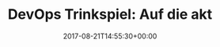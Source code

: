 ---
retweeted: false
source: <a href="https://about.twitter.com/products/tweetdeck" rel="nofollow">TweetDeck</a>
entities:
  hashtags: []
  symbols: []
  user_mentions: []
  urls:
  - url: https://t.co/7W4QQtEJ86
    expanded_url: http://dockr.ly/1rsK3MB
    display_url: dockr.ly/1rsK3MB
    indices:
    - '23'
    - '46'
display_text_range:
- '0'
- '134'
favorite_count: '4'
id_str: '899646147152814080'
truncated: false
retweet_count: '1'
id: '899646147152814080'
possibly_sensitive: false
created_at: Mon Aug 21 14:55:30 +0000 2017
favorited: false
full_text: "DevOps Trinkspiel: Auf  die aktuelle CE Version herausfinden.\n\nWer's
  findet, trinkt. \nDie anderen trinken auch."
lang: de
quote_url: http://dockr.ly/1rsK3MB
tags:
- pesos:twitter
date: '2017-08-21T14:55:30+00:00'
src: https://twitter.com/bascht/status/899646147152814080
original_url: https://twitter.com/bascht/status/899646147152814080
type: twitter_tweet
text: "DevOps Trinkspiel: Auf  die aktuelle CE Version herausfinden.\n\nWer's findet,
  trinkt. \nDie anderen trinken auch."
title: 'DevOps Trinkspiel: Auf  die akt'

---